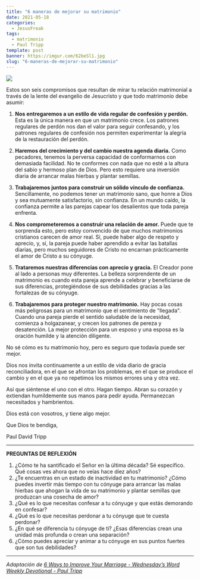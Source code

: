 ```yaml
---
title: "6 maneras de mejorar su matrimonio"
date: 2021-05-18
categories:
  - JesusFreak
tags:
  - matrimonio
  - Paul Tripp
template: post
banner: https://imgur.com/62beSl1.jpg
slug: "6-maneras-de-mejorar-su-matrimonio"
---
```


![](https://imgur.com/62beSl1.jpg)

Estos son seis compromisos que resultan de mirar tu relación matrimonial a través de la lente del evangelio de Jesucristo y que todo matrimonio debe asumir:

1. **Nos entregaremos a un estilo de vida regular de confesión y perdón.** Esta es la única manera en que un matrimonio crece. Los patrones regulares de perdón nos dan el valor para seguir confesando, y los patrones regulares de confesión nos permiten experimentar la alegría de la restauración del perdón.

2. **Haremos del crecimiento y del cambio nuestra agenda diaria.** Como pecadores, tenemos la perversa capacidad de conformarnos con demasiada facilidad. No te conformes con nada que no esté a la altura del sabio y hermoso plan de Dios. Pero esto requiere una inversión diaria de arrancar malas hierbas y plantar semillas.

3. **Trabajaremos juntos para construir un sólido vínculo de confianza.** Sencillamente, no podemos tener un matrimonio sano, que honre a Dios y sea mutuamente satisfactorio, sin confianza. En un mundo caído, la confianza permite a las parejas capear los desalientos que toda pareja enfrenta.

4. **Nos comprometeremos a construir una relación de amor.** Puede que te sorprenda esto, pero estoy convencido de que muchos matrimonios cristianos carecen de amor real. Sí, puede haber algo de respeto y aprecio, y, sí, la pareja puede haber aprendido a evitar las batallas diarias, pero muchos seguidores de Cristo no encarnan prácticamente el amor de Cristo a su cónyuge.

5. **Trataremos nuestras diferencias con aprecio y gracia.** El Creador pone al lado a personas muy diferentes. La belleza sorprendente de un matrimonio es cuando esta pareja aprende a celebrar y beneficiarse de sus diferencias, protegiéndose de sus debilidades gracias a las fortalezas de su cónyuge.

6. **Trabajaremos para proteger nuestro matrimonio.** Hay pocas cosas más peligrosas para un matrimonio que el sentimiento de "llegada". Cuando una pareja pierde el sentido saludable de la necesidad, comienza a holgazanear, y crecen los patrones de pereza y desatención. La mejor protección para un esposo y una esposa es la oración humilde y la atención diligente.

No sé cómo es tu matrimonio hoy, pero es seguro que todavía puede ser mejor.

Dios nos invita continuamente a un estilo de vida diario de gracia reconciliadora, en el que se afrontan los problemas, en el que se produce el cambio y en el que ya no repetimos los mismos errores una y otra vez.

Así que siéntense el uno con el otro. Hagan tiempo. Abran su corazón y extiendan humildemente sus manos para pedir ayuda. Permanezcan necesitados y hambrientos.

Dios está con vosotros, y tiene algo mejor.

Que Dios te bendiga,

Paul David Tripp

---

**PREGUNTAS DE REFLEXIÓN**

1. ¿Cómo te ha santificado el Señor en la última década? Sé específico. Qué cosas ves ahora que no veías hace diez años?
2. ¿Te encuentras en un estado de inactividad en tu matrimonio? ¿Cómo puedes invertir más tiempo con tu cónyuge para arrancar las malas hierbas que ahogan la vida de su matrimonio y plantar semillas que produzcan una cosecha de amor?
3. ¿Qué es lo que necesitas confesar a tu cónyuge y que estás demorando en confesar?
4. ¿Qué es lo que necesitas perdonar a tu cónyuge que te cuesta perdonar?
5. ¿En qué se diferencia tu cónyuge de ti? ¿Esas diferencias crean una unidad más profunda o crean una separación?
6. ¿Cómo puedes apreciar y animar a tu cónyuge en sus puntos fuertes que son tus debilidades?

---

_Adaptación de [6 Ways to Improve Your Marriage - Wednesday’s Word Weekly Devotional - Paul Tripp](https://www.paultripp.com/wednesdays-word/posts/6-ways-to-improve-your-marriage)_